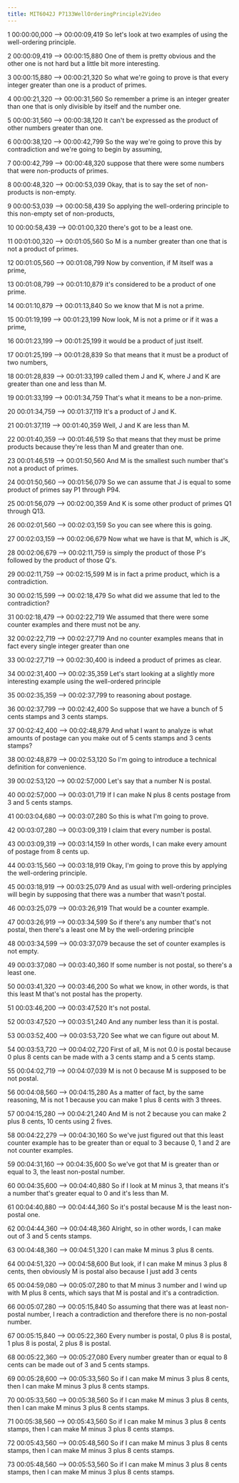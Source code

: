 ```yaml
---
title: MIT6042J P7133WellOrderingPrinciple2Video
---
```


1
00:00:00,000 --> 00:00:09,419
So let's look at two examples of using the well-ordering principle.

2
00:00:09,419 --> 00:00:15,880
One of them is pretty obvious and the other one is not hard but a little bit more interesting.

3
00:00:15,880 --> 00:00:21,320
So what we're going to prove is that every integer greater than one is a product of primes.

4
00:00:21,320 --> 00:00:31,560
So remember a prime is an integer greater than one that is only divisible by itself and the number one.

5
00:00:31,560 --> 00:00:38,120
It can't be expressed as the product of other numbers greater than one.

6
00:00:38,120 --> 00:00:42,799
So the way we're going to prove this by contradiction and we're going to begin by assuming,

7
00:00:42,799 --> 00:00:48,320
suppose that there were some numbers that were non-products of primes.

8
00:00:48,320 --> 00:00:53,039
Okay, that is to say the set of non-products is non-empty.

9
00:00:53,039 --> 00:00:58,439
So applying the well-ordering principle to this non-empty set of non-products,

10
00:00:58,439 --> 00:01:00,320
there's got to be a least one.

11
00:01:00,320 --> 00:01:05,560
So M is a number greater than one that is not a product of primes.

12
00:01:05,560 --> 00:01:08,799
Now by convention, if M itself was a prime,

13
00:01:08,799 --> 00:01:10,879
it's considered to be a product of one prime.

14
00:01:10,879 --> 00:01:13,840
So we know that M is not a prime.

15
00:01:19,199 --> 00:01:23,199
Now look, M is not a prime or if it was a prime,

16
00:01:23,199 --> 00:01:25,199
it would be a product of just itself.

17
00:01:25,199 --> 00:01:28,839
So that means that it must be a product of two numbers,

18
00:01:28,839 --> 00:01:33,199
called them J and K, where J and K are greater than one and less than M.

19
00:01:33,199 --> 00:01:34,759
That's what it means to be a non-prime.

20
00:01:34,759 --> 00:01:37,119
It's a product of J and K.

21
00:01:37,119 --> 00:01:40,359
Well, J and K are less than M.

22
00:01:40,359 --> 00:01:46,519
So that means that they must be prime products because they're less than M and greater than one.

23
00:01:46,519 --> 00:01:50,560
And M is the smallest such number that's not a product of primes.

24
00:01:50,560 --> 00:01:56,079
So we can assume that J is equal to some product of primes say P1 through P94.

25
00:01:56,079 --> 00:02:00,359
And K is some other product of primes Q1 through Q13.

26
00:02:01,560 --> 00:02:03,159
So you can see where this is going.

27
00:02:03,159 --> 00:02:06,679
Now what we have is that M, which is JK,

28
00:02:06,679 --> 00:02:11,759
is simply the product of those P's followed by the product of those Q's.

29
00:02:11,759 --> 00:02:15,599
M is in fact a prime product, which is a contradiction.

30
00:02:15,599 --> 00:02:18,479
So what did we assume that led to the contradiction?

31
00:02:18,479 --> 00:02:22,719
We assumed that there were some counter examples and there must not be any.

32
00:02:22,719 --> 00:02:27,719
And no counter examples means that in fact every single integer greater than one

33
00:02:27,719 --> 00:02:30,400
is indeed a product of primes as clear.

34
00:02:31,400 --> 00:02:35,359
Let's start looking at a slightly more interesting example using the well-ordered principle

35
00:02:35,359 --> 00:02:37,799
to reasoning about postage.

36
00:02:37,799 --> 00:02:42,400
So suppose that we have a bunch of 5 cents stamps and 3 cents stamps.

37
00:02:42,400 --> 00:02:48,879
And what I want to analyze is what amounts of postage can you make out of 5 cents stamps and 3 cents stamps?

38
00:02:48,879 --> 00:02:53,120
So I'm going to introduce a technical definition for convenience.

39
00:02:53,120 --> 00:02:57,000
Let's say that a number N is postal.

40
00:02:57,000 --> 00:03:01,719
If I can make N plus 8 cents postage from 3 and 5 cents stamps.

41
00:03:04,680 --> 00:03:07,280
So this is what I'm going to prove.

42
00:03:07,280 --> 00:03:09,319
I claim that every number is postal.

43
00:03:09,319 --> 00:03:14,159
In other words, I can make every amount of postage from 8 cents up.

44
00:03:15,560 --> 00:03:18,919
Okay, I'm going to prove this by applying the well-ordering principle.

45
00:03:18,919 --> 00:03:25,079
And as usual with well-ordering principles will begin by supposing that there was a number that wasn't postal.

46
00:03:25,079 --> 00:03:26,919
That would be a counter example.

47
00:03:26,919 --> 00:03:34,599
So if there's any number that's not postal, then there's a least one M by the well-ordering principle

48
00:03:34,599 --> 00:03:37,079
because the set of counter examples is not empty.

49
00:03:37,080 --> 00:03:40,360
If some number is not postal, so there's a least one.

50
00:03:41,320 --> 00:03:46,200
So what we know, in other words, is that this least M that's not postal has the property.

51
00:03:46,200 --> 00:03:47,520
It's not postal.

52
00:03:47,520 --> 00:03:51,240
And any number less than it is postal.

53
00:03:52,400 --> 00:03:53,720
See what we can figure out about M.

54
00:03:53,720 --> 00:04:02,720
First of all, M is not 0.0 is postal because 0 plus 8 cents can be made with a 3 cents stamp and a 5 cents stamp.

55
00:04:02,719 --> 00:04:07,039
M is not 0 because M is supposed to be not postal.

56
00:04:08,560 --> 00:04:15,280
As a matter of fact, by the same reasoning, M is not 1 because you can make 1 plus 8 cents with 3 threes.

57
00:04:15,280 --> 00:04:21,240
And M is not 2 because you can make 2 plus 8 cents, 10 cents using 2 fives.

58
00:04:22,279 --> 00:04:30,160
So we've just figured out that this least counter example has to be greater than or equal to 3 because 0, 1 and 2 are not counter examples.

59
00:04:31,160 --> 00:04:35,600
So we've got that M is greater than or equal to 3, the least non-postal number.

60
00:04:35,600 --> 00:04:40,880
So if I look at M minus 3, that means it's a number that's greater equal to 0 and it's less than M.

61
00:04:40,880 --> 00:04:44,360
So it's postal because M is the least non-postal one.

62
00:04:44,360 --> 00:04:48,360
Alright, so in other words, I can make out of 3 and 5 cents stamps.

63
00:04:48,360 --> 00:04:51,320
I can make M minus 3 plus 8 cents.

64
00:04:51,320 --> 00:04:58,600
But look, if I can make M minus 3 plus 8 cents, then obviously M is postal also because I just add 3 cents

65
00:04:59,080 --> 00:05:07,280
to that M minus 3 number and I wind up with M plus 8 cents, which says that M is postal and it's a contradiction.

66
00:05:07,280 --> 00:05:15,840
So assuming that there was at least non-postal number, I reach a contradiction and therefore there is no non-postal number.

67
00:05:15,840 --> 00:05:22,360
Every number is postal, 0 plus 8 is postal, 1 plus 8 is postal, 2 plus 8 is postal.

68
00:05:22,360 --> 00:05:27,080
Every number greater than or equal to 8 cents can be made out of 3 and 5 cents stamps.

69
00:05:28,600 --> 00:05:33,560
So if I can make M minus 3 plus 8 cents, then I can make M minus 3 plus 8 cents stamps.

70
00:05:33,560 --> 00:05:38,560
So if I can make M minus 3 plus 8 cents, then I can make M minus 3 plus 8 cents stamps.

71
00:05:38,560 --> 00:05:43,560
So if I can make M minus 3 plus 8 cents stamps, then I can make M minus 3 plus 8 cents stamps.

72
00:05:43,560 --> 00:05:48,560
So if I can make M minus 3 plus 8 cents stamps, then I can make M minus 3 plus 8 cents stamps.

73
00:05:48,560 --> 00:05:53,560
So if I can make M minus 3 plus 8 cents stamps, then I can make M minus 3 plus 8 cents stamps.

